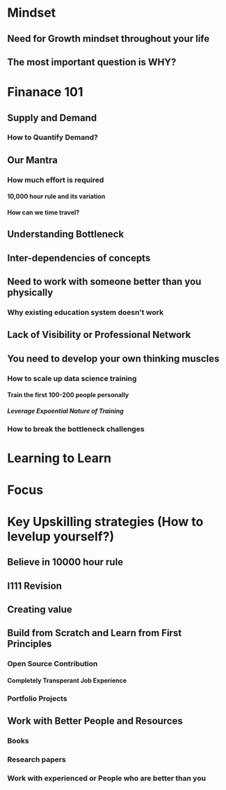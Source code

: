 # Mindset
## Need for Growth mindset throughout your life
## The most important question is WHY?
# Finanace 101
## Supply and Demand
### How to Quantify Demand?
## Our Mantra
### How much effort is required
#### 10,000 hour rule and its variation
#### How can we time travel?
## Understanding Bottleneck
## Inter-dependencies of concepts
## Need to work with someone better than you physically
### Why existing education system doesn't work
## Lack of Visibility or Professional Network
## You need to develop your own thinking muscles
### How to scale up data science training
#### Train the first 100-200 people personally
##### Leverage Expoential Nature of Training
### How to break the bottleneck challenges
# Learning to Learn
# Focus
# Key Upskilling strategies (How to levelup yourself?)
## Believe in 10000 hour rule
## I111 Revision
## Creating value
## Build from Scratch and Learn from First Principles
### Open Source Contribution
#### Completely Transperant Job Experience
### Portfolio Projects
## Work with Better People and Resources
### Books
### Research papers
### Work with experienced or People who are better than you
